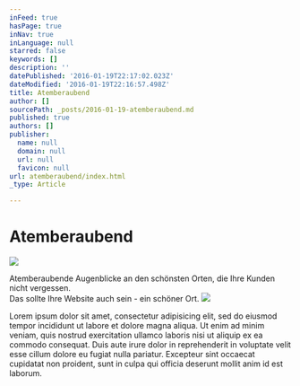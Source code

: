 ```yaml
---
inFeed: true
hasPage: true
inNav: true
inLanguage: null
starred: false
keywords: []
description: ''
datePublished: '2016-01-19T22:17:02.023Z'
dateModified: '2016-01-19T22:16:57.498Z'
title: Atemberaubend
author: []
sourcePath: _posts/2016-01-19-atemberaubend.md
published: true
authors: []
publisher:
  name: null
  domain: null
  url: null
  favicon: null
url: atemberaubend/index.html
_type: Article

---
```

# Atemberaubend
![](https://s3-us-west-2.amazonaws.com/the-grid-img/p/d7566dd4bf2750b18df2bc6c414c0069c5c44c41.jpg)

Atemberaubende Augenblicke an den schönsten Orten, die Ihre Kunden nicht vergessen.   
Das sollte Ihre Website auch sein - ein schöner Ort.
![](https://the-grid-user-content.s3-us-west-2.amazonaws.com/ff5b5b59-06f5-43df-ac24-4a1565d46247.jpg)

Lorem ipsum dolor sit amet, consectetur adipisicing elit, sed do eiusmod tempor incididunt ut labore et dolore magna aliqua. Ut enim ad minim veniam, quis nostrud exercitation ullamco laboris nisi ut aliquip ex ea commodo consequat. Duis aute irure dolor in reprehenderit in voluptate velit esse cillum dolore eu fugiat nulla pariatur. Excepteur sint occaecat cupidatat non proident, sunt in culpa qui officia deserunt mollit anim id est laborum.